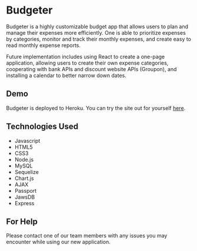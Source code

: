 # Budgeter
Budgeter is a highly customizable budget app that allows users to plan and manage their expenses more efficiently. One is able to prioritize expenses by categories, monitor and track their monthly expenses, and create easy to read monthly expense reports.

Future implementation includes using React to create a one-page application, allowing users to create their own expense categories, cooperating with bank APIs and discount website APIs (Groupon), and installing a calendar to better narrow down dates. 

## Demo
Budgeter is deployed to Heroku. You can try the site out for yourself [here](https://intense-shelf-12614.herokuapp.com/).

## Technologies Used
- Javascript
- HTML5
- CSS3
- Node.js
- MySQL
- Sequelize
- Chart.js
- AJAX
- Passport
- JawsDB
- Express 

## For Help
Please contact one of our team members with any issues you may encounter while using our new application. 
